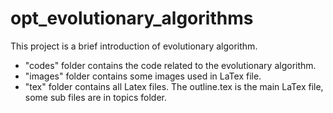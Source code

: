 # opt_evolutionary_algorithms
This project is a brief introduction of evolutionary algorithm.
* "codes" folder contains the code related to the evolutionary algorithm.
* "images" folder contains some images used in LaTex file.
* "tex" folder contains all Latex files. The outline.tex is the main LaTex file, some sub files are in topics folder.